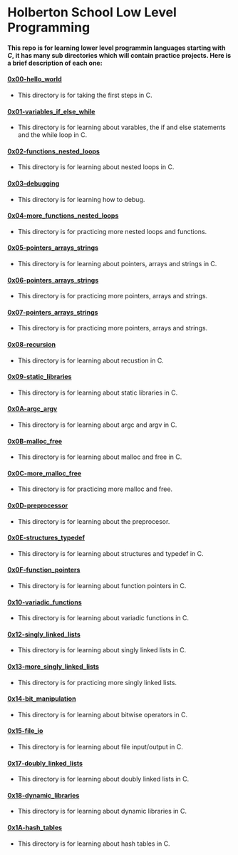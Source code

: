 # Holberton School Low Level Programming 
#### This repo is for learning lower level programmin languages starting with _C_, it has many sub directories which will contain practice projects. Here is a brief description of each one:

#### [0x00-hello_world](./0x00-hello_world)
* This directory is for taking the first steps in C.

#### [0x01-variables_if_else_while](./0x01-variables_if_else_while)
* This directory is for learning about varables, the if and else statements and the while loop in C.

#### [0x02-functions_nested_loops](./0x02-functions_nested_loops)
* This directory is for learning about nested loops in C.

#### [0x03-debugging](./0x03-debugging)
* This directory is for learning how to debug.

#### [0x04-more_functions_nested_loops](./0x04-more_functions_nested_loops)
* This directory is for practicing more nested loops and functions.

#### [0x05-pointers_arrays_strings](./0x05-pointers_arrays_strings)
* This directory is for learning about pointers, arrays and strings in C.

#### [0x06-pointers_arrays_strings](./0x06-pointers_arrays_strings)
* This directory is for practicing more pointers, arrays and strings.

#### [0x07-pointers_arrays_strings](./0x07-pointers_arrays_strings)
* This directory is for practicing more pointers, arrays and strings.

#### [0x08-recursion](./0x08-recursion)
* This directory is for learning about recustion in C.

#### [0x09-static_libraries](./0x09-static_libraries)
* This directory is for learning about static libraries in C.

#### [0x0A-argc_argv](./0x0A-argc_argv)
* This directory is for learning about argc and argv in C.

#### [0x0B-malloc_free](./0x0B-malloc_free)
* This directory is for learning about malloc and free in C.

#### [0x0C-more_malloc_free](./0x0C-more_malloc_free)
* This directory is for practicing more malloc and free.

#### [0x0D-preprocessor](./0x0D-preprocessor)
* This directory is for learning about the preprocesor.

#### [0x0E-structures_typedef](./0x0E-structures_typedef)
* This directory is for learning about structures and typedef in C.

#### [0x0F-function_pointers](./0x0F-function_pointers)
* This directory is for learning about function pointers in C.

#### [0x10-variadic_functions](./0x10-variadic_functions)
* This directory is for learning about variadic functions in C.

#### [0x12-singly_linked_lists](./0x12-singly_linked_lists)
* This directory is for learning about singly linked lists in C.

#### [0x13-more_singly_linked_lists](./0x13-more_singly_linked_lists)
* This directory is for practicing more singly linked lists.

#### [0x14-bit_manipulation](./0x14-bit_manipulation)
* This directory is for learning about bitwise operators in C.

#### [0x15-file_io](./0x15-file_io)
* This directory is for learning about file input/output in C.

#### [0x17-doubly_linked_lists](./0x17-doubly_linked_lists)
* This directory is for learning about doubly linked lists in C.

#### [0x18-dynamic_libraries](./0x18-dynamic_libraries)
* This directory is for learning about dynamic libraries in C.

#### [0x1A-hash_tables](./0x1A-hash_tables)
* This directory is for learning about hash tables in C.
